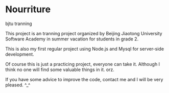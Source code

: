 # Nourriture
bjtu tranning

This project is an tranning project organized by Beijing Jiaotong University Software Academy in summer vacation for students in grade 2.

This is also my first regular project using Node.js and Mysql for server-side development.

Of course this is just a practicing project, everyone can take it. Although I think no one will find some valuable things in it. orz.

If you have some advice to improve the code, contact me and I will be very pleased. ^_^

